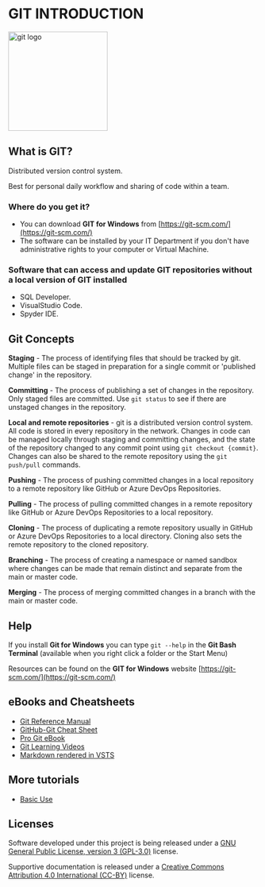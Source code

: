 # GIT INTRODUCTION

<img src="https://git-scm.com/images/logos/downloads/Git-Logo-2Color.png" alt="git logo" width=200>

## What is GIT?

Distributed version control system. 

Best for personal daily workflow and sharing of code within a team.

### Where do you get it?

- You can download **GIT for Windows** from [https://git-scm.com/](https://git-scm.com/)
- The software can be installed by your IT Department if you don't have administrative rights to your computer or Virtual Machine.

### Software that can access and update GIT repositories without a local version of GIT installed

- SQL Developer.
- VisualStudio Code.
- Spyder IDE.

## Git Concepts

**Staging** - The process of identifying files that should be tracked by git. Multiple files can be staged in preparation for a single commit or 'published change' in the repository.

**Committing** - The process of publishing a set of changes in the repository. Only staged files are committed. Use `git status` to see if there are unstaged changes in the repository.

**Local and remote repositories** - git is a distributed version control system. All code is stored in every repository in the network. Changes in code can be managed locally through staging and committing changes, and the state of the repository changed to any commit point using `git checkout {commit}`. Changes can also be shared to the remote repository using the `git push/pull` commands.

**Pushing** - The process of pushing committed changes in a local repository to a remote repository like GitHub or Azure DevOps Repositories.

**Pulling** - The process of pulling committed changes in a remote repository like GitHub or Azure DevOps Repositories to a local repository.

**Cloning** - The process of duplicating a remote repository usually in GitHub or Azure DevOps Repositories to a local directory. Cloning also sets the remote repository to the cloned repository.

**Branching** - The process of creating a namespace or named sandbox where changes can be made that remain distinct and separate from the main or master code.

**Merging** - The process of merging committed changes in a branch with the main or master code.

## Help

If you install **Git for Windows** you can type `git --help` in the **Git Bash Terminal** (available when you right click a folder or the Start Menu)

Resources can be found on the **GIT for Windows** website [https://git-scm.com/](https://git-scm.com/)

## eBooks and Cheatsheets

- <a href="https://git-scm.com/docs">Git Reference Manual</a>
- <a href="https://github.github.com/training-kit/downloads/github-git-cheat-sheet.pdf">GitHub-Git Cheat Sheet</a>
- <a href="https://git-scm.com/book/en/v2">Pro Git eBook</a>
- <a href="https://git-scm.com/videos">Git Learning Videos</a>
- <a href="https://docs.microsoft.com/en-us/azure/devops/project/wiki/markdown-guidance?view=azure-devops">Markdown rendered in VSTS</a>

## More tutorials

- [Basic Use](basic_use\README.md)

## Licenses

Software developed under this project is being released under a [GNU General Public License, version 3 (GPL-3.0)][1] license.

Supportive documentation is released under a [Creative Commons Attribution 4.0 International (CC-BY)][2] license.


[1]: https://opensource.org/licenses/GPL-3.0
[2]: https://creativecommons.org/licenses/by/4.0/legalcode
